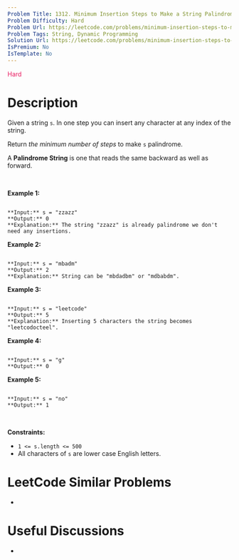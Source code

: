 ```yaml
---
Problem Title: 1312. Minimum Insertion Steps to Make a String Palindrome
Problem Difficulty: Hard
Problem Url: https://leetcode.com/problems/minimum-insertion-steps-to-make-a-string-palindrome/
Problem Tags: String, Dynamic Programming
Solution Url: https://leetcode.com/problems/minimum-insertion-steps-to-make-a-string-palindrome/solution/
IsPremium: No
IsTemplate: No
---
```


<span style="color: rgb(233, 30, 99);">Hard</span>

# Description

Given a string `s`. In one step you can insert any character at any index of the string.


Return *the minimum number of steps* to make `s` palindrome.


A **Palindrome String** is one that reads the same backward as well as forward.


 


**Example 1:**



```

**Input:** s = "zzazz"
**Output:** 0
**Explanation:** The string "zzazz" is already palindrome we don't need any insertions.

```

**Example 2:**



```

**Input:** s = "mbadm"
**Output:** 2
**Explanation:** String can be "mbdadbm" or "mdbabdm".

```

**Example 3:**



```

**Input:** s = "leetcode"
**Output:** 5
**Explanation:** Inserting 5 characters the string becomes "leetcodocteel".

```

**Example 4:**



```

**Input:** s = "g"
**Output:** 0

```

**Example 5:**



```

**Input:** s = "no"
**Output:** 1

```

 


**Constraints:**


* `1 <= s.length <= 500`
* All characters of `s` are lower case English letters.




# LeetCode Similar Problems

- []()

# Useful Discussions

- []()
